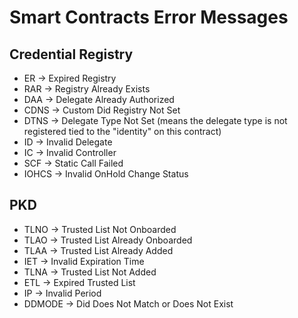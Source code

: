 # Smart Contracts Error Messages

## Credential Registry

- ER -> Expired Registry
- RAR -> Registry Already Exists
- DAA -> Delegate Already Authorized
- CDNS -> Custom Did Registry Not Set
- DTNS -> Delegate Type Not Set (means the delegate type is not registered tied to the "identity" on this contract)
- ID -> Invalid Delegate
- IC -> Invalid Controller
- SCF -> Static Call Failed
- IOHCS -> Invalid OnHold Change Status

## PKD

- TLNO -> Trusted List Not Onboarded
- TLAO -> Trusted List Already Onboarded
- TLAA -> Trusted List Already Added
- IET -> Invalid Expiration Time
- TLNA -> Trusted List Not Added
- ETL -> Expired Trusted List
- IP -> Invalid Period
- DDMODE -> Did Does Not Match or Does Not Exist
